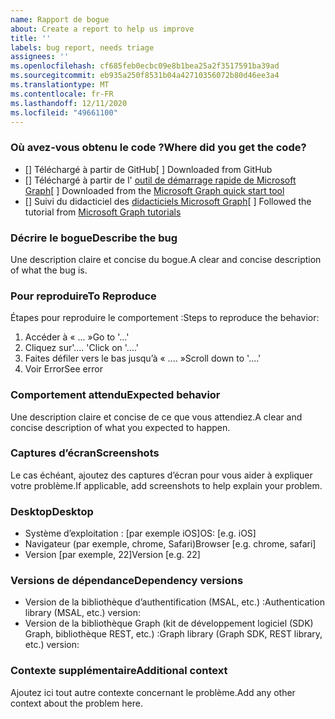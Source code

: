 ```yaml
---
name: Rapport de bogue
about: Create a report to help us improve
title: ''
labels: bug report, needs triage
assignees: ''
ms.openlocfilehash: cf685feb0ecbc09e8b1bea25a2f3517591ba39ad
ms.sourcegitcommit: eb935a250f8531b04a42710356072b80d46ee3a4
ms.translationtype: MT
ms.contentlocale: fr-FR
ms.lasthandoff: 12/11/2020
ms.locfileid: "49661100"
---
```

### <a name="where-did-you-get-the-code"></a><span data-ttu-id="47ab8-102">Où avez-vous obtenu le code ?</span><span class="sxs-lookup"><span data-stu-id="47ab8-102">Where did you get the code?</span></span>

- <span data-ttu-id="47ab8-103">[] Téléchargé à partir de GitHub</span><span class="sxs-lookup"><span data-stu-id="47ab8-103">[ ] Downloaded from GitHub</span></span>
- <span data-ttu-id="47ab8-104">[] Téléchargé à partir de l' [outil de démarrage rapide de Microsoft Graph](https://developer.microsoft.com/graph/quick-start)</span><span class="sxs-lookup"><span data-stu-id="47ab8-104">[ ] Downloaded from the [Microsoft Graph quick start tool](https://developer.microsoft.com/graph/quick-start)</span></span>
- <span data-ttu-id="47ab8-105">[] Suivi du didacticiel des [didacticiels Microsoft Graph](https://docs.microsoft.com/graph/tutorials)</span><span class="sxs-lookup"><span data-stu-id="47ab8-105">[ ] Followed the tutorial from [Microsoft Graph tutorials](https://docs.microsoft.com/graph/tutorials)</span></span>

### <a name="describe-the-bug"></a><span data-ttu-id="47ab8-106">Décrire le bogue</span><span class="sxs-lookup"><span data-stu-id="47ab8-106">Describe the bug</span></span>

<span data-ttu-id="47ab8-107">Une description claire et concise du bogue.</span><span class="sxs-lookup"><span data-stu-id="47ab8-107">A clear and concise description of what the bug is.</span></span>

### <a name="to-reproduce"></a><span data-ttu-id="47ab8-108">Pour reproduire</span><span class="sxs-lookup"><span data-stu-id="47ab8-108">To Reproduce</span></span>

<span data-ttu-id="47ab8-109">Étapes pour reproduire le comportement :</span><span class="sxs-lookup"><span data-stu-id="47ab8-109">Steps to reproduce the behavior:</span></span>

1. <span data-ttu-id="47ab8-110">Accéder à « ... »</span><span class="sxs-lookup"><span data-stu-id="47ab8-110">Go to '...'</span></span>
1. <span data-ttu-id="47ab8-111">Cliquez sur'.... '</span><span class="sxs-lookup"><span data-stu-id="47ab8-111">Click on '....'</span></span>
1. <span data-ttu-id="47ab8-112">Faites défiler vers le bas jusqu’à « .... »</span><span class="sxs-lookup"><span data-stu-id="47ab8-112">Scroll down to '....'</span></span>
1. <span data-ttu-id="47ab8-113">Voir Error</span><span class="sxs-lookup"><span data-stu-id="47ab8-113">See error</span></span>

### <a name="expected-behavior"></a><span data-ttu-id="47ab8-114">Comportement attendu</span><span class="sxs-lookup"><span data-stu-id="47ab8-114">Expected behavior</span></span>

<span data-ttu-id="47ab8-115">Une description claire et concise de ce que vous attendiez.</span><span class="sxs-lookup"><span data-stu-id="47ab8-115">A clear and concise description of what you expected to happen.</span></span>

### <a name="screenshots"></a><span data-ttu-id="47ab8-116">Captures d’écran</span><span class="sxs-lookup"><span data-stu-id="47ab8-116">Screenshots</span></span>

<span data-ttu-id="47ab8-117">Le cas échéant, ajoutez des captures d’écran pour vous aider à expliquer votre problème.</span><span class="sxs-lookup"><span data-stu-id="47ab8-117">If applicable, add screenshots to help explain your problem.</span></span>

### <a name="desktop"></a><span data-ttu-id="47ab8-118">Desktop</span><span class="sxs-lookup"><span data-stu-id="47ab8-118">Desktop</span></span>

- <span data-ttu-id="47ab8-119">Système d’exploitation : [par exemple iOS]</span><span class="sxs-lookup"><span data-stu-id="47ab8-119">OS: [e.g. iOS]</span></span>
- <span data-ttu-id="47ab8-120">Navigateur (par exemple, chrome, Safari)</span><span class="sxs-lookup"><span data-stu-id="47ab8-120">Browser [e.g. chrome, safari]</span></span>
- <span data-ttu-id="47ab8-121">Version [par exemple, 22]</span><span class="sxs-lookup"><span data-stu-id="47ab8-121">Version [e.g. 22]</span></span>

### <a name="dependency-versions"></a><span data-ttu-id="47ab8-122">Versions de dépendance</span><span class="sxs-lookup"><span data-stu-id="47ab8-122">Dependency versions</span></span>

- <span data-ttu-id="47ab8-123">Version de la bibliothèque d’authentification (MSAL, etc.) :</span><span class="sxs-lookup"><span data-stu-id="47ab8-123">Authentication library (MSAL, etc.) version:</span></span>
- <span data-ttu-id="47ab8-124">Version de la bibliothèque Graph (kit de développement logiciel (SDK) Graph, bibliothèque REST, etc.) :</span><span class="sxs-lookup"><span data-stu-id="47ab8-124">Graph library (Graph SDK, REST library, etc.) version:</span></span>

### <a name="additional-context"></a><span data-ttu-id="47ab8-125">Contexte supplémentaire</span><span class="sxs-lookup"><span data-stu-id="47ab8-125">Additional context</span></span>

<span data-ttu-id="47ab8-126">Ajoutez ici tout autre contexte concernant le problème.</span><span class="sxs-lookup"><span data-stu-id="47ab8-126">Add any other context about the problem here.</span></span>
